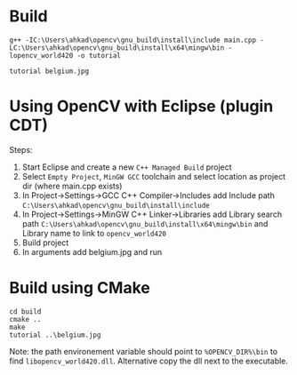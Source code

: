 
# Build
```
g++ -IC:\Users\ahkad\opencv\gnu_build\install\include main.cpp -LC:\Users\ahkad\opencv\gnu_build\install\x64\mingw\bin -lopencv_world420 -o tutorial
```

```
tutorial belgium.jpg
```

# Using OpenCV with Eclipse (plugin CDT)

Steps:
1. Start Eclipse and create a new ``C++ Managed Build`` project
2. Select ``Empty Project``, ``MinGW GCC`` toolchain and select location as project dir (where main.cpp exists)
3. In Project->Settings->GCC C++ Compiler->Includes add Include path ``C:\Users\ahkad\opencv\gnu_build\install\include``
4. In Project->Settings->MinGW C++ Linker->Libraries add Library search path ``C:\Users\ahkad\opencv\gnu_build\install\x64\mingw\bin`` and Library name to link to ``opencv_world420``
5. Build project
6. In arguments add belgium.jpg and run



# Build using CMake
```
cd build
cmake ..
make
tutorial ..\belgium.jpg
```

Note: the path environement variable should point to ``%OPENCV_DIR%\bin`` to find ``libopencv_world420.dll``. Alternative copy the dll next to the executable.
